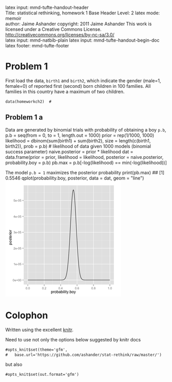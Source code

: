 latex input:            mmd-tufte-handout-header  
Title:                  statistical rethinking, homework 1
Base Header Level:      2
latex mode:                     memoir  
author:           Jaime Ashander
copyright:                      2011 Jaime Ashander
                                        This work is licensed under a Creative Commons License.  
                                        http://creativecommons.org/licenses/by-nc-sa/3.0/  
latex input:            mmd-natbib-plain
latex input:            mmd-tufte-handout-begin-doc  
latex footer:           mmd-tufte-footer







# Problem 1  

First load the data, `birth1` and `birth2`, which indicate the gender (male=1, female=0) of reported first (second) born children in 100 families.
All families in this country have a maximum of two children.

    data(homeworkch2)  #



## Problem 1 a

  Data are generated by binomial trials with probability of obtaining a boy `p.b`, 
    p.b = seq(from = 0, to = 1, length.out = 1000)
    prior = rep(1/1000, 1000)
    likelihood = dbinom(sum(birth1) + sum(birth2), 
        size = length(c(birth1, birth2)), prob = p.b)  # likelihood of data given 1000 models (binomial success parameter)
    naive.posterior = prior * likelihood
    dat = data.frame(prior = prior, likelihood = likelihood, 
        posterior = naive.posterior, probability.boy = p.b)
    pb.max = p.b[-log(likelihood) == min(-log(likelihood))]



  The model `p.b = 1` maximizes the posterior probability
    print(pb.max)
    ## [1] 0.5546
    qplot(probability.boy, posterior, data = dat, 
        geom = "line")
![plot of chunk prob1a_fig](prob1a_fig.png)

  


# Colophon 

Written using the excellent [knitr](http://yihui.github.com/knitr/).

Need to use not only the options below suggested by knitr docs

    #opts_knit$set(theme='gfm',
    #   base.url='https://github.com/ashander/stat-rethink/raw/master/')



but also 

    #opts_knit$set(out.format='gfm')



